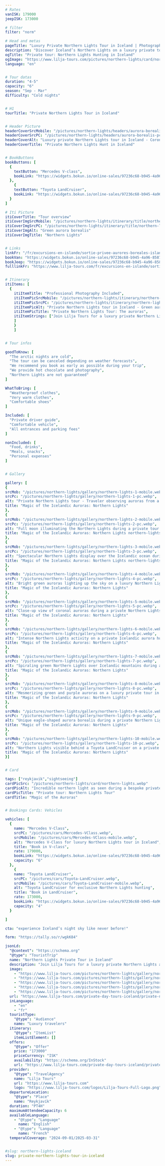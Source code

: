 ```yaml
---
# Rates
vanISK: 179000
jeepISK: 173000

# filter
filter: "norm"

# Head and metas
pageTitle: "Luxury Private Northern Lights Tour in Iceland | Photography Included"
description: "Discover Iceland’s Northern Lights on a luxury private tour. Enjoy expert-guided aurora hunting, professional photography, and cozy refreshments. Book your unforgettable adventure!"
ogTitle: "Private tour: Northern Lights Hunting in Iceland"
ogImage: "https://www.lilja-tours.com/pictures/northern-lights/card/northern-lights.webp"
language: "en"


# Tour datas
duration: "4-5"
capacity: "6"
season: "Sep - Mar"
difficulty: "Cold nights"


# H1
tourTitle: "Private Northern Lights Tour in Iceland"


# Header Picture
headerCoverSrcMobile: "/pictures/northern-lights/headers/aurora-borealis-mobile.webp"
headerCoverSrcPC: "/pictures/northern-lights/headers/aurora-borealis-pc.webp"
headerCoverAlt: "Luxury private Northern Lights tour in Iceland - Coronal aurora over the Icelandic landscape"
headerCoverTitle: "Private Northern Lights Hunt in Iceland"


# BookButtons
bookButtons: [
  {
    textButton: "Mercedes V-class",
    bookLink: "https://widgets.bokun.io/online-sales/97236c68-b945-4a96-8587-660bdc4c45fd/experience-calendar/707396"
  },
    {
    textButton: "Toyota LandCruiser",
    bookLink: "https://widgets.bokun.io/online-sales/97236c68-b945-4a96-8587-660bdc4c45fd/experience-calendar/971141"
  }
]

# Iti Picture
itiCoverTitle: "Tour overview"
itiCoverImgSrcMobile: "/pictures/northern-lights/itinerary/title/northern-lights-mobile.webp"
itiCoverImgSrcPC: "/pictures/northern-lights/itinerary/title/northern-lights-pc.webp"
itiCoverImgAlt: "Green aurora borealis"
itiCoverImgTitle: "Northern Lights"


# Links
linkFr: "/fr/excursions-en-islande/sortie-privee-aurores-boreales-islande"
bookVan: "https://widgets.bokun.io/online-sales/97236c68-b945-4a96-8587-660bdc4c45fd/experience-calendar/707396"
bookJeep: "https://widgets.bokun.io/online-sales/97236c68-b945-4a96-8587-660bdc4c45fd/experience-calendar/971141"
fulllinkFr: "https://www.lilja-tours.com/fr/excursions-en-islande/sortie-privee-aurores-boreales-islande"


# Itinerary
itiItems: [
  { 
    itiItemTitle: "Professional Photography Included",
    itiItemPicSrcMobile: "/pictures/northern-lights/itinerary/northern-lights-mobile.webp",
    itiItemPicSrcPC: "/pictures/northern-lights/itinerary/northern-lights-pc.webp",
    itiItemPicAlt: "Private Northern Lights tour in Iceland - Green auroras illuminating the night sky",
    itiItemPicTitle: "Private Northern Lights Tour: The auroras",
    itiItemStrings: ["Join Lilja Tours for a luxury private Northern Lights tour in Iceland. Experience the captivating Aurora Borealis with expert guides and professional photography, while enjoying the comfort of a Mercedes V-Class or Toyota LandCruiser. Our tailor-made aurora hunting tours are designed for discerning travelers seeking a magical night under Iceland’s starry skies. Your luxury Northern Lights experience starts in Reykjavík, as we set off on a private tour far from city lights. Your expert local guide will lead you to the most promising locations to witness the Aurora Borealis. With flexible scheduling and a cozy vehicle, we ensure a comfortable and unforgettable night of aurora hunting."
    ]
    }
    ]


# Tour infos

goodToKnow: [
  "The arctic nights are cold", 
  "The tour can be canceled depending on weather forecasts",
  "We recommend you book as early as possible during your trip",
  "We provide hot chocolate and photography",
  "Northern Lights are not guaranteed"
]

WhatToBring: [
  "Weatherproof clothes", 
  "Very warm clothes", 
  "Comfortable shoes"
]

Included: [
  "Private driver guide",
  "Comfortable vehicle",
  "All entrances and parking fees"
]

nonIncluded: [
  "Food, drinks", 
  "Meals, snacks", 
  "Personal expenses"
]


# Gallery

gallery: [
{
srcMob: "/pictures/northern-lights/gallery/northern-lights-1-mobile.webp",
srcPc: "/pictures/northern-lights/gallery/northern-lights-1-pc.webp",
alt: "Private Northern Lights tour - Traveler observing auroras from a luxury vehicle",
title: "Magic of the Icelandic Auroras: Northern Lights"
},    
{
srcMob: "/pictures/northern-lights/gallery/northern-lights-2-mobile.webp",
srcPc: "/pictures/northern-lights/gallery/northern-lights-2-pc.webp",
alt: "Full moon illuminating the Northern Lights during a private tour in Iceland",
title: "Magic of the Icelandic Auroras: Northern Lights northern-lights"
},    
{
srcMob: "/pictures/northern-lights/gallery/northern-lights-3-mobile.webp",
srcPc: "/pictures/northern-lights/gallery/northern-lights-3-pc.webp",
alt: "Spectacular Northern Lights display over the Icelandic ocean during a private tour",
title: "Magic of the Icelandic Auroras: Northern Lights northern-lights"
},  
{
srcMob: "/pictures/northern-lights/gallery/northern-lights-4-mobile.webp",
srcPc: "/pictures/northern-lights/gallery/northern-lights-4-pc.webp",
alt: "Bright green auroras lighting up the sky on a luxury Northern Lights tour",
title: "Magic of the Icelandic Auroras: Northern Lights"
},  
{
srcMob: "/pictures/northern-lights/gallery/northern-lights-5-mobile.webp",
srcPc: "/pictures/northern-lights/gallery/northern-lights-5-pc.webp",
alt: "Close-up view of coronal auroras during a private Northern Lights hunt",
title: "Magic of the Icelandic Auroras: Northern Lights"
},   
{
srcMob: "/pictures/northern-lights/gallery/northern-lights-6-mobile.webp",
srcPc: "/pictures/northern-lights/gallery/northern-lights-6-pc.webp",
alt: "Intense Northern Lights activity on a private Icelandic aurora hunting tour",
title: "Magic of the Icelandic Auroras: Northern Lights"
},    
{
srcMob: "/pictures/northern-lights/gallery/northern-lights-7-mobile.webp",
srcPc: "/pictures/northern-lights/gallery/northern-lights-7-pc.webp",
alt: "Spiraling green Northern Lights over Icelandic mountains during a luxury tour",
title: "Magic of the Icelandic Auroras: Northern Lights"
},  
{
srcMob: "/pictures/northern-lights/gallery/northern-lights-8-mobile.webp",
srcPc: "/pictures/northern-lights/gallery/northern-lights-8-pc.webp",
alt: "Mesmerizing green and purple auroras on a luxury private tour in Iceland",
title: "Magic of the Icelandic Auroras: Northern Lights"
},  
{
srcMob: "/pictures/northern-lights/gallery/northern-lights-9-mobile.webp",
srcPc: "/pictures/northern-lights/gallery/northern-lights-9-pc.webp",
alt: "Unique eagle-shaped aurora borealis during a private Northern Lights tour",
title: "Magic of the Icelandic Auroras: Northern Lights"
},  
{
srcMob: "/pictures/northern-lights/gallery/northern-lights-10-mobile.webp",
srcPc: "/pictures/northern-lights/gallery/northern-lights-10-pc.webp",
alt: "Northern Lights visible behind a Toyota LandCruiser on a private tour",
title: "Magic of the Icelandic Auroras: Northern Lights"
}]


# Card

tags: ["reykjavik","sightseeing"]
cardPicSrc: "/pictures/northern-lights/card/northern-lights.webp"
cardPicAlt: "Incredible northern light as seen during a bespoke private tour"
cardPicTitle: "Private tour: Northern Lights Tour"
cardTitle: "Magic of the Auroras"


# Bookings Cards: Vehicles

vehicles: [
  {
    name: "Mercedes V-Class",
    srcPC: "/pictures/cars/Mercedes-VClass.webp",
    srcMobile: "/pictures/cars/Mercedes-VClass-mobile.webp",
    alt: "Mercedes V-Class for luxury Northern Lights tour in Iceland",
    title: "Book in V-class",
    rate: 179000,
    bookLink: "https://widgets.bokun.io/online-sales/97236c68-b945-4a96-8587-660bdc4c45fd/experience-calendar/707396",
    capacity: "6"
  },
    {
    name: "Toyota LandCruiser",
    srcPC: "/pictures/cars/Toyota-LandCruiser.webp",
    srcMobile: "/pictures/cars/Toyota-LandCruiser-mobile.webp",
    alt: "Toyota LandCruiser for exclusive Northern Lights hunting",
    title: "Book in LandCruiser",
    rate: 173000,
    bookLink: "https://widgets.bokun.io/online-sales/97236c68-b945-4a96-8587-660bdc4c45fd/experience-calendar/971141",
    capacity: "4"
  }

]

cta: "experience Iceland’s night sky like never before!"

form: "https://tally.so/r/wgkK84"

jsonLd:
  "@context": "https://schema.org"
  "@type": "TouristTrip"
  name: "Northern Lights Private Tour in Iceland"
  description: "Join Lilja Tours for a luxury private Northern Lights adventure from Reykjavík. Our expert-guided tour offers flexible scheduling, professional photography, and cozy refreshments in a comfortable 4x4 vehicle. Experience the awe of the Aurora Borealis with personalized service and high-end amenities."
  image:
    - "https://www.lilja-tours.com/pictures/northern-lights/gallery/northern-lights-1-pc.webp"
    - "https://www.lilja-tours.com/pictures/northern-lights/gallery/northern-lights-2-pc.webp"
    - "https://www.lilja-tours.com/pictures/northern-lights/gallery/northern-lights-3-pc.webp"
    - "https://www.lilja-tours.com/pictures/northern-lights/gallery/northern-lights-4-pc.webp"
    - "https://www.lilja-tours.com/pictures/northern-lights/gallery/northern-lights-5-pc.webp"
  url: "https://www.lilja-tours.com/private-day-tours-iceland/private-northern-lights-tour-in-iceland/"
  inLanguage:
    - "en"
    - "fr"
  touristType:
    "@type": "Audience"
    name: "Luxury travelers"
  itinerary:
    "@type": "ItemList"
    itemListElement: []
  offers:
    "@type": "Offer"
    price: "173000"
    priceCurrency: "ISK"
    availability: "https://schema.org/InStock"
    url: "https://www.lilja-tours.com/private-day-tours-iceland/private-northern-lights-tour-in-iceland/"
  provider:
    "@type": "TravelAgency"
    name: "Lilja Tours"
    url: "https://www.lilja-tours.com"
    logo: "https://www.lilja-tours.com/logos/Lilja-Tours-Full-Logo.png"
  departureLocation:
    "@type": "Place"
    name: "Reykjavík"
  duration: "PT4H"
  maximumAttendeeCapacity: 6
  availableLanguage:
    - "@type": "Language"
      name: "English"
    - "@type": "Language"
      name: "French"
  temporalCoverage: "2024-09-01/2025-03-31"


#slug: northern-lights-iceland
slug: private-northern-lights-tour-in-iceland
---
```

